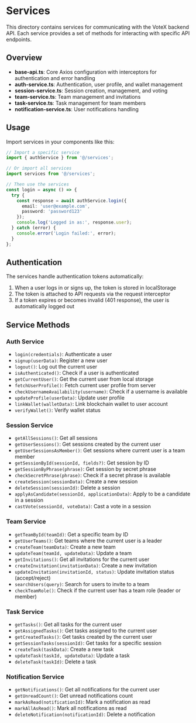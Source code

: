 # Services

This directory contains services for communicating with the VoteX backend API. Each service provides a set of methods for interacting with specific API endpoints.

## Overview

- **base-api.ts**: Core Axios configuration with interceptors for authentication and error handling
- **auth-service.ts**: Authentication, user profile, and wallet management
- **session-service.ts**: Session creation, management, and voting
- **team-service.ts**: Team management and invitations
- **task-service.ts**: Task management for team members
- **notification-service.ts**: User notifications handling

## Usage

Import services in your components like this:

```typescript
// Import a specific service
import { authService } from '@/services';

// Or import all services
import services from '@/services';

// Then use the services
const login = async () => {
  try {
    const response = await authService.login({
      email: 'user@example.com',
      password: 'password123'
    });
    console.log('Logged in as:', response.user);
  } catch (error) {
    console.error('Login failed:', error);
  }
};
```

## Authentication

The services handle authentication tokens automatically:

1. When a user logs in or signs up, the token is stored in localStorage
2. The token is attached to API requests via the request interceptor
3. If a token expires or becomes invalid (401 response), the user is automatically logged out

## Service Methods

### Auth Service

- `login(credentials)`: Authenticate a user
- `signup(userData)`: Register a new user
- `logout()`: Log out the current user
- `isAuthenticated()`: Check if a user is authenticated
- `getCurrentUser()`: Get the current user from local storage
- `fetchUserProfile()`: Fetch current user profile from server
- `checkUsernameAvailability(username)`: Check if a username is available
- `updateProfile(userData)`: Update user profile
- `linkWallet(walletData)`: Link blockchain wallet to user account
- `verifyWallet()`: Verify wallet status

### Session Service

- `getAllSessions()`: Get all sessions
- `getUserSessions()`: Get sessions created by the current user
- `getUserSessionsAsMember()`: Get sessions where current user is a team member
- `getSessionById(sessionId, fields?)`: Get session by ID
- `getSessionByPhrase(phrase)`: Get session by secret phrase
- `checkSecretPhrase(phrase)`: Check if a secret phrase is available
- `createSession(sessionData)`: Create a new session
- `deleteSession(sessionId)`: Delete a session
- `applyAsCandidate(sessionId, applicationData)`: Apply to be a candidate in a session
- `castVote(sessionId, voteData)`: Cast a vote in a session

### Team Service

- `getTeamById(teamId)`: Get a specific team by ID
- `getUserTeams()`: Get teams where the current user is a leader
- `createTeam(teamData)`: Create a new team
- `updateTeam(teamId, updateData)`: Update a team
- `getInvitations()`: Get all invitations for the current user
- `createInvitation(invitationData)`: Create a new invitation
- `updateInvitation(invitationId, status)`: Update invitation status (accept/reject)
- `searchUsers(query)`: Search for users to invite to a team
- `checkTeamRole()`: Check if the current user has a team role (leader or member)

### Task Service

- `getTasks()`: Get all tasks for the current user
- `getAssignedTasks()`: Get tasks assigned to the current user
- `getCreatedTasks()`: Get tasks created by the current user
- `getSessionTasks(sessionId)`: Get tasks for a specific session
- `createTask(taskData)`: Create a new task
- `updateTask(taskId, updateData)`: Update a task
- `deleteTask(taskId)`: Delete a task

### Notification Service

- `getNotifications()`: Get all notifications for the current user
- `getUnreadCount()`: Get unread notifications count
- `markAsRead(notificationId)`: Mark a notification as read
- `markAllAsRead()`: Mark all notifications as read
- `deleteNotification(notificationId)`: Delete a notification 